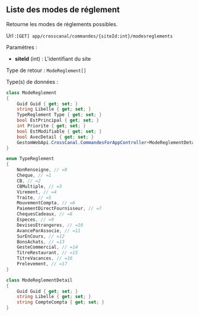 ## <span id='modesdereglements'>Liste des modes de réglement</span>

Retourne les modes de règlements possibles.

Url :`[GET] app/crosscanal/commandes/{siteId:int}/modesreglements`

Paramètres : 

- **siteId** (int) : L'identifiant du site

Type de retour : `ModeReglement[]`

Type(s) de données :

```csharp
class ModeReglement
{
	Guid Guid { get; set; }
	string Libelle { get; set; }
	TypeReglement Type { get; set; }
	bool EstPrincipal { get; set; }
	int Priorite { get; set; }
	bool EstModifiable { get; set; }
	bool AvecDetail { get; set; }
	GestomWebApi.CrossCanal.CommandesForAppController+ModeReglementDetail[] ListeDetail { get; set; }
}

enum TypeReglement
{
	NonRenseigne, // =0
	Cheque, // =1
	CB, // =2
	CBMultiple, // =3
	Virement, // =4
	Traite, // =5
	MouvementCompta, // =6
	PaiementDirectFournisseur, // =7
	ChequesCadeaux, // =8
	Especes, // =9
	DevisesEtrangeres, // =10
	AvanceParAssocie, // =11
	SurEnCours, // =12
	BonsAchats, // =13
	GesteCommercial, // =14
	TitreRestaurant, // =15
	TitreVacances, // =16
	Prelevement, // =17
}

class ModeReglementDetail
{
	Guid Guid { get; set; }
	string Libelle { get; set; }
	string CompteCompta { get; set; }
}

```
